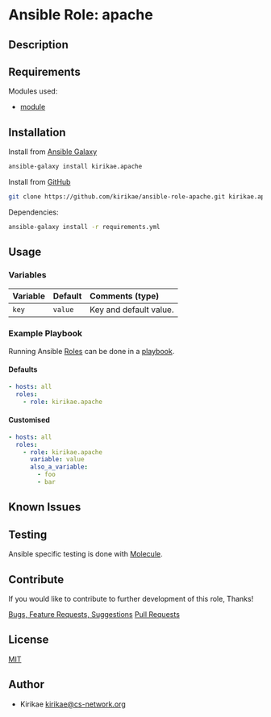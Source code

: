 # Ansible Role: apache

<!-- TODO: One-liner describing repository -->

## Description

<!-- TODO: Detailed description of repository -->

## Requirements

<!-- TODO: Requirements of the repository -->

Modules used:

* [module](link)

## Installation

<!-- TODO: Installation process to use this repository -->

Install from [Ansible Galaxy](https://galaxy.ansible.com/kirikae/apache)
```bash
ansible-galaxy install kirikae.apache
```

Install from [GitHub](https://github.com/kirikae/ansible-role-apache)
```bash
git clone https://github.com/kirikae/ansible-role-apache.git kirikae.apache
```

Dependencies:
```bash
ansible-galaxy install -r requirements.yml
```

## Usage

<!-- TODO: How to use this repository -->

### Variables

| Variable      | Default     | Comments (type)         |
| :---          | :---        | :---                    |
| `key`         | `value`     | Key and default value.  |

### Example Playbook

Running Ansible [Roles](https://docs.ansible.com/ansible/latest/user_guide/playbooks_reuse_roles.html) can be done in a [playbook](https://docs.ansible.com/ansible/latest/user_guide/playbooks_intro.html).

#### Defaults

```yaml
- hosts: all
  roles:
    - role: kirikae.apache
```

#### Customised

```yaml
- hosts: all
  roles:
    - role: kirikae.apache
      variable: value
      also_a_variable:
        - foo
        - bar
```

## Known Issues

<!-- TODO: List any known issues -->

## Testing

Ansible specific testing is done with [Molecule](https://molecule.readthedocs.io/en/stable/).

## Contribute

If you would like to contribute to further development of this role, Thanks!

[Bugs, Feature Requests, Suggestions](https://github.com/kirikae/ansible-role-apache/issues)
[Pull Requests](https://github.com/kirikae/ansible-role-apache/pulls)

## License

[MIT](https://spdx.org/licenses/MIT.html)

## Author

* Kirikae <kirikae@cs-network.org>